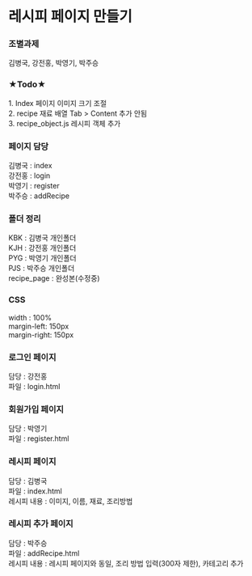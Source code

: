 # 레시피 페이지 만들기

<h3>조별과제</h3>
김병국, 강전홍, 박영기, 박주승

<h3>★Todo★</h3>
1. Index 페이지 이미지 크기 조절<br>
2. recipe 재료 배열 Tab > Content 추가 안됨<br>
3. recipe_object.js 레시피 객체 추가<br>

<h3>페이지 담당</h3>
김병국 : index<br>
강전홍 : login<br>
박영기 : register<br>
박주승 : addRecipe<br>

<h3>폴더 정리</h3>
KBK : 김병국 개인폴더<br>
KJH : 강전홍 개인폴더<br>
PYG : 박영기 개인폴더<br>
PJS : 박주승 개인폴더<br>
recipe_page : 완성본(수정중)<br>

<h3>CSS</h3>
width : 100%<br>
margin-left: 150px<br>
margin-right: 150px<br>

<h3>로그인 페이지</h3>
담당 : 강전홍<br>
파일 : login.html

<h3>회원가입 페이지</h3>
담당 : 박영기<br>
파일 : register.html

<h3>레시피 페이지</h3>
담당 : 김병국<br>
파일 : index.html<br>
레시피 내용 : 이미지, 이름, 재료, 조리방법

<h3>레시피 추가 페이지</h3>
담당 : 박주승<br>
파일 : addRecipe.html<br>
레시피 내용 : 레시피 페이지와 동일, 조리 방법 입력(300자 제한), 카테고리 추가
